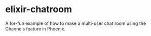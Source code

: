 # elixir-chatroom
A for-fun example of how to make a multi-user chat room using the Channels feature in Phoenix.
